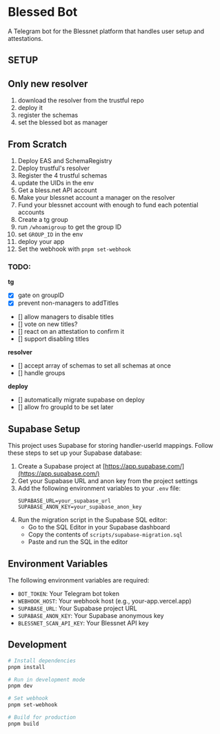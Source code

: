 # Blessed Bot

A Telegram bot for the Blessnet platform that handles user setup and attestations.


## SETUP

## Only new resolver

1. download the resolver from the trustful repo
2. deploy it
3. register the schemas
4. set the blessed bot as manager

## From Scratch
1. Deploy EAS and SchemaRegistry
2. Deploy trustful's resolver
3. Register the 4 trustful schemas
4. update the UIDs in the env
5. Get a bless.net API account
6. Make your blessnet account a manager on the resolver
7. Fund your blessnet account with enough to fund each potential accounts
8. Create a tg group
9. run `/whoamigroup` to get the group ID
10. set `GROUP_ID` in the env
11. deploy your app
12. Set the webhook with `pnpm set-webhook`

### TODO:


**tg**

- [x] gate on groupID
- [x] prevent non-managers to addTitles
- [] allow managers to disable titles
- [] vote on new titles?
- [] react on an attestation to confirm it
- [] support disabling titles

**resolver**

- [] accept array of schemas to set all schemas at once
- [] handle groups

**deploy**

- [] automatically migrate supabase on deploy
- [] allow fro groupId to be set later

## Supabase Setup

This project uses Supabase for storing handler-userId mappings. Follow these steps to set up your Supabase database:

1. Create a Supabase project at [https://app.supabase.com/](https://app.supabase.com/)
2. Get your Supabase URL and anon key from the project settings
3. Add the following environment variables to your `.env` file:
   ```
   SUPABASE_URL=your_supabase_url
   SUPABASE_ANON_KEY=your_supabase_anon_key
   ```
4. Run the migration script in the Supabase SQL editor:
   - Go to the SQL Editor in your Supabase dashboard
   - Copy the contents of `scripts/supabase-migration.sql`
   - Paste and run the SQL in the editor

## Environment Variables

The following environment variables are required:

- `BOT_TOKEN`: Your Telegram bot token
- `WEBHOOK_HOST`: Your webhook host (e.g., your-app.vercel.app)
- `SUPABASE_URL`: Your Supabase project URL
- `SUPABASE_ANON_KEY`: Your Supabase anonymous key
- `BLESSNET_SCAN_API_KEY`: Your Blessnet API key

## Development

```bash
# Install dependencies
pnpm install

# Run in development mode
pnpm dev

# Set webhook
pnpm set-webhook

# Build for production
pnpm build
```
